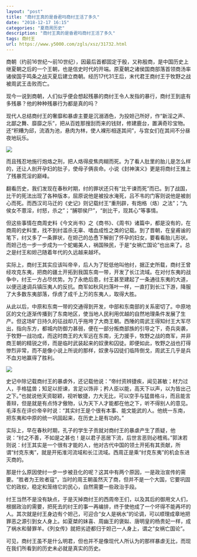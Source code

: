 ```yaml
---
layout: "post"
title: "商纣王真的是昏君吗商纣王活了多久"
date: "2018-12-17 16:15"
categories: "夏商周历史"
description: "商纣王真的是昏君吗商纣王活了多久"
tags: 商纣王
url: https://www.y5000.com/zgls/xsz/31732.html
---
```






商朝（约前16世纪～前10世纪），因最后首都固定于殷，又称殷商，是中国历史上继夏朝之后的一个王朝，也是信史时代的开端。原夏朝之诸侯国商部落首领商汤率诸侯国于鸣条之战灭夏后建立商朝。经历17代31王后，末代君王商纣王于牧野之战被周武王击败而亡。

现今一说到商朝，人们似乎便会想起残暴的商纣王令人发指的暴行，商纣王到底有多残暴？他的种种残暴行为都是真的吗？

现代人总结商纣王的奢靡和暴虐主要是沉溺酒色，为投妲己所好，作“新淫之声、北鄙之舞、靡靡之乐”，把从百姓那搜刮而来的钱财，修建鹿台，置满奇珍宝物。还“积糟为邱，流酒为池，悬肉为林，使人裸形相逐其间”，与宫女们在其间不分昼夜地玩乐。

![](https://img.y5000.com/uploads/allimg/180731/8-1PI1101531A1.jpg)

而且残忍地施行炮烙之刑，把人烙得皮焦肉糊而死。为了看人肚里的胎儿是怎么样的，还让人剖开孕妇的肚子，使母子俩丧命。小说《封神演义》更是将商纣王推上了残暴荒淫的巅峰。

翻看历史，我们发现在春秋时期，纣的罪状还只有“比干谏而死”而已。到了战国，比干的死法出现了各种版本，屈原说他是被投水淹死，吕不韦的门客则说他是被剖心而死。而西汉司马迁的《史记》则记载纣王“重刑辟，有炮格（烙）之法”；“九侯女不薏淫，纣怒，杀之”；“脯鄂侯尸”，“剖比干，现其心”等事情。

但这些事情在商周史料《今文尚书》之《商书》、《周书》诸篇中，都是没有的，在商周的史料里，找不到纣滥杀无辜、嗜血成性之类的记载。到了晋朝，在皇甫谧的笔下，纣又多了一条罪状，在妲己的怂恿下解剖了怀孕的妇女，要看看胎儿形状。而妲己也一步一步成为一个蛇蝎美人，祸国殃民，于是“女祸亡国论”也出来了。总之是纣王和妲己随着年代的久远越来越坏。

实际上，商纣王其实应该叫帝辛，后人为了贬低他叫他纣，据正史所载，商纣王曾经攻克东夷，把商的疆土开拓到我国东南一带，开发了长江流域。在对付东夷的战争中，纣王一方占尽优势。为了永绝后患，纣王甚至建起了一条通往东夷的大道，以便迅速调兵镇压夷人的反抗。商军如秋风扫落叶一样，一直打到长江下游，降服了大多数东夷部落，俘虏了成千上万的东夷人，取得大胜。

从此以后，中原和东南一带的交通得到开发，中部和东南部的关系密切了。中原地区的文化逐渐传播到了东南地区，使当地人民利用优越的自然地理条件发展了生产。但这场旷日持久的征战却几乎拖垮了大商王朝。西陲的周武王得知纣王大军尽出，指向东方，都城内防御力甚弱，便在一部分叛商部族的引导之下，奇兵突袭，于牧野一战功成，而这时商王的大军远在东南，无力援手，牧野之战的商军，并非商王朝的精锐之师，而是临时武装起来的奴隶和囚徒。即便如此，牧野之战也打得惨烈非常，而不是像小说上所说的那样，奴隶与囚徒们临阵倒戈，周武王几乎是兵不血刃地赢得了胜利。

![](https://img.y5000.com/uploads/allimg/180731/8-1PI1101Jb24.jpg)

史记中除记载商纣王的暴虐外，还记载他说：“帝纣资辨捷疾，闻见甚敏；材力过人，手格猛兽；知足以拒谏，言足以饰非；矜人臣以能，高天下以声，以为皆出己之下。”也就说他天资聪颖，视听敏捷，力大无比，可以空手与猛兽格斗，而且能言善辩，但是就是有点恃才傲物，认为天下人才能都在他之下，听不得别人的意见。毛泽东在评价帝辛时说：“其实纣王是个很有本事、能文能武的人。他统一东南，把东夷和中原的统一巩固起来，在历史上是有功的。”

实际上，早在春秋时期，孔子的学生子贡就对商纣王的暴虐产生了质疑，他说：“纣之不善，不如是之甚也！是以君子恶居下流，后世言恶则必稽焉。”郭沫若则说：纣王其实是一个很有才能的人，他对古代中国的领土开拓有其贡献，所谓“纣克东夷”，就是开拓淮河流域和长江流域。西周正是乘“纣克东夷”的机会东进灭商的。

那是什么原因使纣一步一步被丑化的呢？这其中有两个原因，一是政治宣传的需要。“胜者为王败者寇”，当时的周王朝虽然灭了商，但并不是一个大国，它要巩固它的政权，稳定和笼络它的民心，自然需要一些政治手段。

纣王当然不是没有缺点，于是灭掉商纣王的西周帝王们，以及其后的御用文人们，根据政治的需要，把死去的纣王的事一再编排，终于使他成了一个坏得不能再坏的人。其次就是纣王身边有个妲己，可迎合“女人是祸水”的论调，可以顺理成章地把罪恶之源引到女人身上。如夏桀的妹喜、周幽王的褒姒、唐明皇的杨贵妃一样，成了祸水和替罪羊。《列女传》就把劣迹都归于妲己一人身上，谓之“女祸亡国论”。

可见，商纣王虽不是什么明君，但也并不是像现代人所认为的那样暴虐无比，而现在我们所看到的历史未必就是真实的历史。
